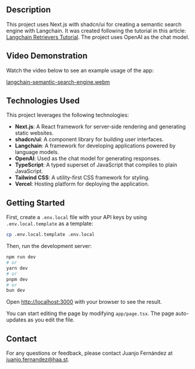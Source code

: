 ## Description

This project uses Next.js with shadcn/ui for creating a semantic search engine with Langchain. It was created following the tutorial in this article: [Langchain Retrievers Tutorial](https://js.langchain.com/docs/tutorials/retrievers/). The project uses OpenAI as the chat model.

## Video Demonstration

Watch the video below to see an example usage of the app:

[langchain-semantic-search-engine.webm](https://github.com/user-attachments/assets/3c54a824-359c-43df-8b61-f326e8c8c1e3)

## Technologies Used

This project leverages the following technologies:

- **Next.js**: A React framework for server-side rendering and generating static websites.
- **shadcn/ui**: A component library for building user interfaces.
- **Langchain**: A framework for developing applications powered by language models.
- **OpenAI**: Used as the chat model for generating responses.
- **TypeScript**: A typed superset of JavaScript that compiles to plain JavaScript.
- **Tailwind CSS**: A utility-first CSS framework for styling.
- **Vercel**: Hosting platform for deploying the application.

## Getting Started

First, create a `.env.local` file with your API keys by using `.env.local.template` as a template:

```bash
cp .env.local.template .env.local
```

Then, run the development server:

```bash
npm run dev
# or
yarn dev
# or
pnpm dev
# or
bun dev
```

Open [http://localhost:3000](http://localhost:3000) with your browser to see the result.

You can start editing the page by modifying `app/page.tsx`. The page auto-updates as you edit the file.

## Contact

For any questions or feedback, please contact Juanjo Fernández at [juanjo.fernandez@haa.st](mailto:juanjo.fernandez@haa.st).
